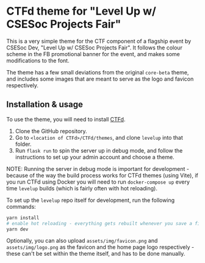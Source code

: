 # CTFd theme for "Level Up w/ CSESoc Projects Fair"

This is a very simple theme for the CTF component of a flagship event by CSESoc
Dev, "Level Up w/ CSESoc Projects Fair". It follows the colour scheme in the
FB promotional banner for the event, and makes some modifications to the font.

The theme has a few small deviations from the original `core-beta` theme, and
includes some images that are meant to serve as the logo and favicon respectively.

## Installation & usage

To use the theme, you will need to install [CTFd](https://github.com/CTFd/CTFd).

1. Clone the GitHub repository.
2. Go to `<location of CTFd>/CTFd/themes`, and clone `levelup` into that folder.
3. Run `flask run` to spin the server up in debug mode, and follow the instructions
to set up your admin account and choose a theme.

NOTE: Running the server in debug mode is important for development - because
of the way the build process works for CTFd themes (using Vite), if you run CTFd
using Docker you will need to run `docker-compose up` every time `levelup` builds
(which is fairly often with hot reloading).

To set up the `levelup` repo itself for development, run the following commands:

```sh
yarn install
# enable hot reloading - everything gets rebuilt whenever you save a file
yarn dev
```

Optionally, you can also upload `assets/img/favicon.png` and `assets/img/logo.png`
as the favicon and the home page logo respectively - these can't be set within
the theme itself, and has to be done manually.
